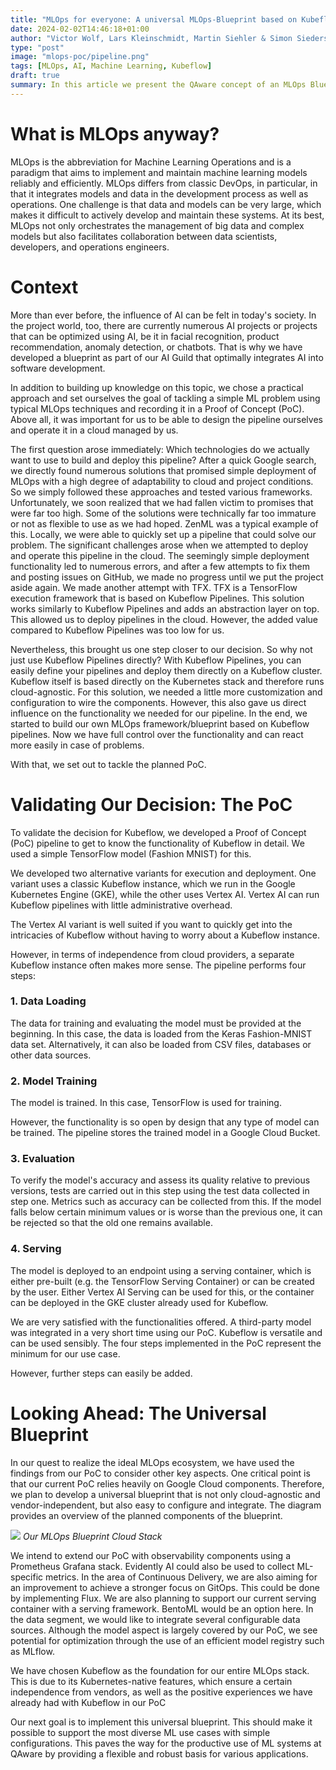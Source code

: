 ```yaml
---
title: "MLOps for everyone: A universal MLOps-Blueprint based on Kubeflow"
date: 2024-02-02T14:46:18+01:00
author: "Victor Wolf, Lars Kleinschmidt, Martin Siehler & Simon Siedersleben"
type: "post"
image: "mlops-poc/pipeline.png"
tags: [MLOps, AI, Machine Learning, Kubeflow]
draft: true
summary: In this article we present the QAware concept of an MLOps Blueprint.
---
```


# What is MLOps anyway?
MLOps is the abbreviation for Machine Learning Operations and is a paradigm that aims to implement and maintain machine learning models reliably and efficiently.
MLOps differs from classic DevOps, in particular, in that it integrates models and data in the development process as well as operations.
One challenge is that data and models can be very large, which makes it difficult to actively develop and maintain these systems.
At its best, MLOps not only orchestrates the management of big data and complex models but also facilitates collaboration between data scientists, developers, and operations engineers.

# Context
More than ever before, the influence of AI can be felt in today's society.
In the project world, too, there are currently numerous AI projects or projects that can be optimized using AI, be it in facial recognition, product recommendation, anomaly detection, or chatbots.
That is why we have developed a blueprint as part of our AI Guild that optimally integrates AI into software development.

In addition to building up knowledge on this topic, we chose a practical approach and set ourselves the goal of tackling a simple ML problem using typical MLOps techniques and recording it in a Proof of Concept (PoC).
Above all, it was important for us to be able to design the pipeline ourselves and operate it in a cloud managed by us.

The first question arose immediately: Which technologies do we actually want to use to build and deploy this pipeline?
After a quick Google search, we directly found numerous solutions that promised simple deployment of MLOps with a high degree of adaptability to cloud and project conditions.
So we simply followed these approaches and tested various frameworks.
Unfortunately, we soon realized that we had fallen victim to promises that were far too high.
Some of the solutions were technically far too immature or not as flexible to use as we had hoped.
ZenML was a typical example of this.
Locally, we were able to quickly set up a pipeline that could solve our problem.
The significant challenges arose when we attempted to deploy and operate this pipeline in the cloud.
The seemingly simple deployment functionality led to numerous errors, and after a few attempts to fix them and posting issues on GitHub, we made no progress until we put the project aside again.
We made another attempt with TFX.
TFX is a TensorFlow execution framework that is based on Kubeflow Pipelines.
This solution works similarly to Kubeflow Pipelines and adds an abstraction layer on top.
This allowed us to deploy pipelines in the cloud.
However, the added value compared to Kubeflow Pipelines was too low for us.

Nevertheless, this brought us one step closer to our decision.
So why not just use Kubeflow Pipelines directly?
With Kubeflow Pipelines, you can easily define your pipelines and deploy them directly on a Kubeflow cluster.
Kubeflow itself is based directly on the Kubernetes stack and therefore runs cloud-agnostic.
For this solution, we needed a little more customization and configuration to wire the components.
However, this also gave us direct influence on the functionality we needed for our pipeline.
In the end, we started to build our own MLOps framework/blueprint based on Kubeflow pipelines.
Now we have full control over the functionality and can react more easily in case of problems.

With that, we set out to tackle the planned PoC.


# Validating Our Decision: The PoC

To validate the decision for Kubeflow, we developed a Proof of Concept (PoC) pipeline to get to know the functionality of Kubeflow in detail.
We used a simple TensorFlow model (Fashion MNIST) for this.

We developed two alternative variants for execution and deployment.
One variant uses a classic Kubeflow instance, which we run in the Google Kubernetes Engine (GKE), while the other uses Vertex AI.
Vertex AI can run Kubeflow pipelines with little administrative overhead.

The Vertex AI variant is well suited if you want to quickly get into the intricacies of Kubeflow without having to worry about a Kubeflow instance.

However, in terms of independence from cloud providers, a separate Kubeflow instance often makes more sense.
The pipeline performs four steps:

### 1. Data Loading

The data for training and evaluating the model must be provided at the beginning.
In this case, the data is loaded from the Keras Fashion-MNIST data set.
Alternatively, it can also be loaded from CSV files, databases or other data sources.

### 2. Model Training

The model is trained. In this case, TensorFlow is used for training.

However, the functionality is so open by design that any type of model can be trained.
The pipeline stores the trained model in a Google Cloud Bucket.

### 3. Evaluation

To verify the model's accuracy and assess its quality relative to previous versions, tests are carried out in this step using the test data collected in step one.
Metrics such as accuracy can be collected from this.
If the model falls below certain minimum values or is worse than the previous one, it can be rejected so that the old one remains available.

### 4. Serving

The model is deployed to an endpoint using a serving container, which is either pre-built (e.g. the TensorFlow Serving Container) or can be created by the user.
Either Vertex AI Serving can be used for this, or the container can be deployed in the GKE cluster already used for Kubeflow.

We are very satisfied with the functionalities offered.
A third-party model was integrated in a very short time using our PoC.
Kubeflow is versatile and can be used sensibly.
The four steps implemented in the PoC represent the minimum for our use case.

However, further steps can easily be added.


# Looking Ahead: The Universal Blueprint

In our quest to realize the ideal MLOps ecosystem, we have used the findings from our PoC to consider other key aspects.
One critical point is that our current PoC relies heavily on Google Cloud components.
Therefore, we plan to develop a universal blueprint that is not only cloud-agnostic and vendor-independent, but also easy to configure and integrate.
The diagram provides an overview of the planned components of the blueprint.

![](/images/mlops-poc/blueprint_structure.png)
*Our MLOps Blueprint Cloud Stack*

We intend to extend our PoC with observability components using a Prometheus Grafana stack.
Evidently AI could also be used to collect ML-specific metrics.
In the area of Continuous Delivery, we are also aiming for an improvement to achieve a stronger focus on GitOps.
This could be done by implementing Flux.
We are also planning to support our current serving container with a serving framework.
BentoML would be an option here.
In the data segment, we would like to integrate several configurable data sources.
Although the model aspect is largely covered by our PoC, we see potential for optimization through the use of an efficient model registry such as MLflow.

We have chosen Kubeflow as the foundation for our entire MLOps stack.
This is due to its Kubernetes-native features, which ensure a certain independence from vendors, as well as the positive experiences we have already had with Kubeflow in our PoC

Our next goal is to implement this universal blueprint.
This should make it possible to support the most diverse ML use cases with simple configurations.
This paves the way for the productive use of ML systems at QAware by providing a flexible and robust basis for various applications.
